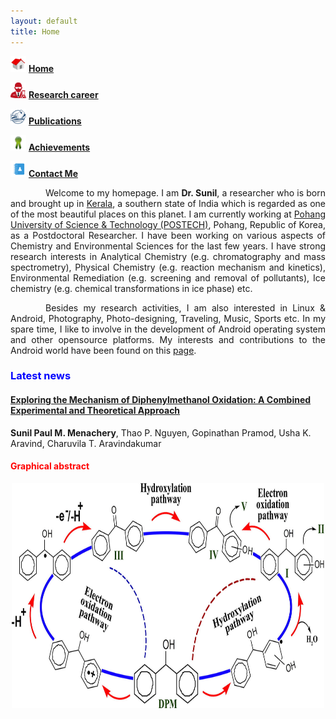 ```yaml
---
layout: default
title: Home
---
```


<style>
    tab1 { padding-left: 4em; }
</style>

<p><a href="https://sunilpaulmathew.github.io/" target="_blank"><img src="https://github.com/sunilpaulmathew/sunilpaulmathew.github.io/blob/master/asset/pic013.png?raw=true" alt="" width="25" height="25" /></a> <a href="https://sunilpaulmathew.github.io/"><strong>Home</strong></a></p>
<p><a href="https://sunilpaulmathew.github.io/research/" target="_blank"><img src="https://github.com/sunilpaulmathew/sunilpaulmathew.github.io/blob/master/asset/pic014.png?raw=true" alt="" width="25" height="25" /></a> <a href="https://sunilpaulmathew.github.io/research/"><strong>Research career</strong></a></p>
<p><a href="https://sunilpaulmathew.github.io/publications/" target="_blank"><img src="https://github.com/sunilpaulmathew/sunilpaulmathew.github.io/blob/master/asset/pic015.png?raw=true" alt="" width="25" height="25" /></a> <a href="https://sunilpaulmathew.github.io/publications/"><strong>Publications</strong></a></p>
<p><a href="https://sunilpaulmathew.github.io/achievements/" target="_blank"><img src="https://github.com/sunilpaulmathew/sunilpaulmathew.github.io/blob/master/asset/pic016.png?raw=true" alt="" width="25" height="25" /></a> <a href="https://sunilpaulmathew.github.io/achievements/"><strong>Achievements</strong></a></p>
<p><a href="https://sunilpaulmathew.github.io/info/" target="_blank"><img src="https://github.com/sunilpaulmathew/sunilpaulmathew.github.io/blob/master/asset/pic019.png?raw=true" alt="" width="25" height="25" /></a> <a href="https://sunilpaulmathew.github.io/info/"><strong>Contact Me</strong></a></p>

<p style="text-align: justify;"><tab1>Welcome to my homepage. I am <strong>Dr. Sunil</strong>, a researcher who is born and brought up in <a href="https://en.wikipedia.org/wiki/Kerala" target="_blank">Kerala</a>, a southern state of India which is regarded as one of the most beautiful places on this planet. I am currently working at <a href="http://www.postech.ac.kr/eng/" target="_blank">Pohang University of Science & Technology (POSTECH)</a>, Pohang, Republic of Korea, as a Postdoctoral Researcher. I have been working on various aspects of Chemistry and Environmental Sciences for the last few years. I have strong research interests in Analytical Chemistry (e.g. chromatography and mass spectrometry), Physical Chemistry (e.g. reaction mechanism and kinetics), Environmental Remediation (e.g. screening and removal of pollutants), Ice chemistry (e.g. chemical transformations in ice phase) etc.</tab1></p>

<p style="text-align: justify;"><tab1>Besides my research activities, I am also interested in Linux & Android, Photography, Photo-designing, Traveling, Music, Sports etc. In my spare time, I like to involve in the development of Android operating system and other opensource platforms. My interests and contributions to the Android world have been found on this <a href="https://sunilpaulmathew.github.io/smartpack" target="_blank">page</a>.</tab1></p>

<h3 style="color: blue; text-align: left;">Latest news</h3>

<h4><a href="https://www.sciencedirect.com/science/article/pii/S0301010418306980" target="_blank">Exploring the Mechanism of Diphenylmethanol Oxidation: A Combined Experimental and Theoretical Approach</a></h4>

<p><strong>Sunil Paul M. Menachery</strong>, Thao P. Nguyen, Gopinathan Pramod, Usha K. Aravind, Charuvila T. Aravindakumar</p>

<h4 style="color: red; text-align: left;">Graphical abstract</h4>

<p style="color: blue; text-align: center;"><a href="https://github.com/sunilpaulmathew/sunilpaulmathew.github.io/blob/master/asset/pic023.jpg?raw=true" target="_blank"><img src="https://github.com/sunilpaulmathew/sunilpaulmathew.github.io/blob/master/asset/pic023.jpg?raw=true" alt="" width="500" height="360" /></a></p>
